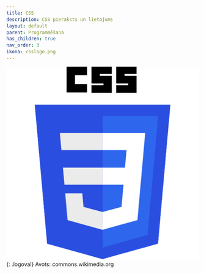 ```yaml
---
title: CSS
description: CSS pieraksts un lietojums
layout: default
parent: Programmēšana
has_children: true
nav_order: 3
ikona: csslogo.png
---
```

![pythonlogo](/media/csslogo.png){: .logoval}
Avots: commons.wikimedia.org
